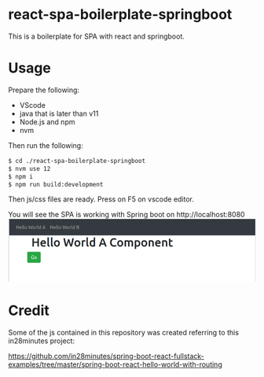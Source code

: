 # react-spa-boilerplate-springboot
This is a boilerplate for SPA with react and springboot.

# Usage

Prepare the following:

- VScode
- java that is later than v11
- Node.js and npm
- nvm

Then run the following:

```
$ cd ./react-spa-boilerplate-springboot
$ nvm use 12
$ npm i
$ npm run build:development
```

Then js/css files are ready. Press on F5 on vscode editor.

You will see the SPA is working with Spring boot on http://localhost:8080
<img src="https://raw.githubusercontent.com/lechatthecat/react-spa-boilerplate-springboot/main/Screenshot.png">

# Credit
Some of the js contained in this repository was created referring to this in28minutes project: 

https://github.com/in28minutes/spring-boot-react-fullstack-examples/tree/master/spring-boot-react-hello-world-with-routing
